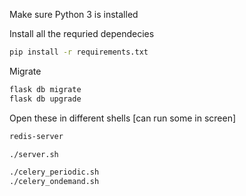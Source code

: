 Make sure Python 3 is installed

Install all the requried dependecies

```bash
pip install -r requirements.txt
```

Migrate

```sh
flask db migrate
flask db upgrade
```


Open these in different shells [can run some in screen]
```sh
redis-server

./server.sh

./celery_periodic.sh
./celery_ondemand.sh
```
